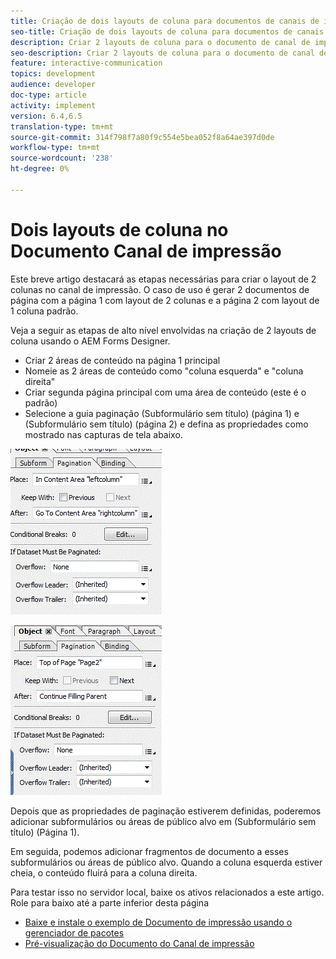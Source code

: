 ```yaml
---
title: Criação de dois layouts de coluna para documentos de canais de impressão
seo-title: Criação de dois layouts de coluna para documentos de canais de impressão
description: Criar 2 layouts de coluna para o documento de canal de impressão
seo-description: Criar 2 layouts de coluna para o documento de canal de impressão
feature: interactive-communication
topics: development
audience: developer
doc-type: article
activity: implement
version: 6.4,6.5
translation-type: tm+mt
source-git-commit: 314f798f7a80f9c554e5bea052f8a64ae397d0de
workflow-type: tm+mt
source-wordcount: '238'
ht-degree: 0%

---
```



# Dois layouts de coluna no Documento Canal de impressão

Este breve artigo destacará as etapas necessárias para criar o layout de 2 colunas no canal de impressão. O caso de uso é gerar 2 documentos de página com a página 1 com layout de 2 colunas e a página 2 com layout de 1 coluna padrão.

Veja a seguir as etapas de alto nível envolvidas na criação de 2 layouts de coluna usando o AEM Forms Designer.

* Criar 2 áreas de conteúdo na página 1 principal
* Nomeie as 2 áreas de conteúdo como &quot;coluna esquerda&quot; e &quot;coluna direita&quot;
* Criar segunda página principal com uma área de conteúdo (este é o padrão)
* Selecione a guia paginação (Subformulário sem título) (página 1) e (Subformulário sem título) (página 2) e defina as propriedades como mostrado nas capturas de tela abaixo.

![page1](assets/untitledsubform_paginationproperties.gif)

![page2](assets/untitled_subformpage2.gif)

Depois que as propriedades de paginação estiverem definidas, poderemos adicionar subformulários ou áreas de público alvo em (Subformulário sem título) (Página 1).

Em seguida, podemos adicionar fragmentos de documento a esses subformulários ou áreas de público alvo. Quando a coluna esquerda estiver cheia, o conteúdo fluirá para a coluna direita.

Para testar isso no servidor local, baixe os ativos relacionados a este artigo. Role para baixo até a parte inferior desta página

* [Baixe e instale o exemplo de Documento de impressão usando o gerenciador de pacotes](assets/print-channel-with-two-column-layout.zip)
* [Pré-visualização do Documento do Canal de impressão](http://localhost:4502/content/dam/formsanddocuments/2columnlayout/jcr:content?channel=print&amp;mode=preview&amp;dataRef=service%3A%2F%2FFnDTestData&amp;wcmmode=disabled)
